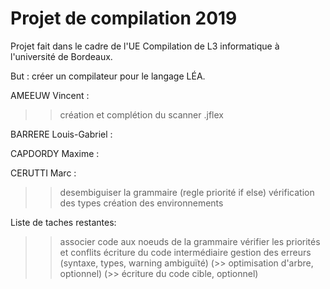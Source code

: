 # Projet de compilation 2019

Projet fait dans le cadre de l'UE Compilation de L3 informatique
à l'université de Bordeaux.

But : créer un compilateur pour le langage LÉA.

AMEEUW Vincent :
>> création et complétion du scanner .jflex

BARRERE Louis-Gabriel :

CAPDORDY Maxime :

CERUTTI Marc :
>> desembiguiser la grammaire (regle priorité if else)
>> vérification des types
>> création des environnements

Liste de taches restantes:
>> associer code aux noeuds de la grammaire
>> vérifier les priorités et conflits
>> écriture du code intermédiaire
>> gestion des erreurs (syntaxe, types, warning ambiguïté)
(>> optimisation d'arbre, optionnel)
(>> écriture du code cible, optionnel)
